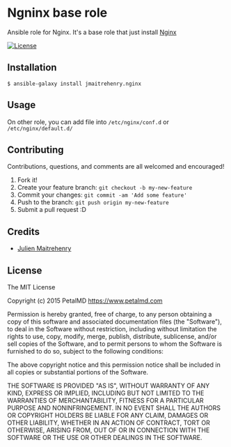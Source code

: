 # Ngninx base role

Ansible role for Nginx. It's a base role that just install [Nginx](http://nginx.org/en/)

[![License](http://img.shields.io/:license-mit-blue.svg)](http://doge.mit-license.org)

## Installation
```
$ ansible-galaxy install jmaitrehenry.nginx
```

## Usage
On other role, you can add file into `/etc/nginx/conf.d` or `/etc/nginx/default.d/` 

## Contributing
Contributions, questions, and comments are all welcomed and encouraged!

1. Fork it!
2. Create your feature branch: `git checkout -b my-new-feature`
3. Commit your changes: `git commit -am 'Add some feature'`
4. Push to the branch: `git push origin my-new-feature`
5. Submit a pull request :D

## Credits

- [Julien Maitrehenry](https://github.com/jmaitrehenry)

## License

The MIT License

Copyright (c) 2015 PetalMD https://www.petalmd.com

Permission is hereby granted, free of charge, to any person obtaining a copy
of this software and associated documentation files (the "Software"), to deal
in the Software without restriction, including without limitation the rights
to use, copy, modify, merge, publish, distribute, sublicense, and/or sell
copies of the Software, and to permit persons to whom the Software is
furnished to do so, subject to the following conditions:

The above copyright notice and this permission notice shall be included in
all copies or substantial portions of the Software.

THE SOFTWARE IS PROVIDED "AS IS", WITHOUT WARRANTY OF ANY KIND, EXPRESS OR
IMPLIED, INCLUDING BUT NOT LIMITED TO THE WARRANTIES OF MERCHANTABILITY,
FITNESS FOR A PARTICULAR PURPOSE AND NONINFRINGEMENT. IN NO EVENT SHALL THE
AUTHORS OR COPYRIGHT HOLDERS BE LIABLE FOR ANY CLAIM, DAMAGES OR OTHER
LIABILITY, WHETHER IN AN ACTION OF CONTRACT, TORT OR OTHERWISE, ARISING FROM,
OUT OF OR IN CONNECTION WITH THE SOFTWARE OR THE USE OR OTHER DEALINGS IN
THE SOFTWARE.